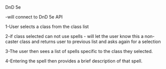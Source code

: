 DnD 5e

-will connect to DnD 5e API

1-User selects a class from the class list

2-if class selected can not use spells - will let the user know this a non-caster class 
  and returns user to previous list and asks again for a selection

3-The user then sees a list of spells specific to the class they selected.

4-Entering the spell then provides a brief description of that spell.



